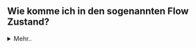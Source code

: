 ## Wie komme ich in den sogenannten Flow Zustand?

<details>
  <summary>Mehr..</summary>
</details>
